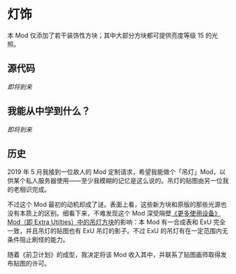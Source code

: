 # 灯饰

本 Mod 仅添加了若干装饰性方块；其中大部分方块都可提供亮度等级 15 的光照。

## 源代码

*即将到来*

## 我能从中学到什么？

*即将到来*

## 历史

2019 年 5 月我接到一位故人的 Mod 定制请求，希望我能做个「吊灯」Mod，以供某个私人服务器使用——至少我模糊的记忆是这么说的。吊灯的贴图由另一位我的老相识完成。

不过这个 Mod 最初的动机却成了谜。表面上看，这些新方块和原版的那些光源也没有本质上的区别。细看下来，不难发现这个 Mod 深受隔壁[《更多使用设备》Mod（即 Extra Utilties）中的吊灯方块](https://ftbwiki.org/Chandelier)的影响：本 Mod 有一合成表和 ExU 完全一致，并且吊灯的贴图也有 ExU 吊灯的影子。不过 ExU 的吊灯有在一定范围内无条件阻止刷怪的能力。

随着《前卫计划》的成型，我决定将该 Mod 收入其中，并联系了贴图画师取得发布贴图的许可。